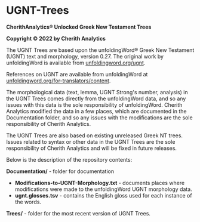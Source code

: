 # UGNT-Trees
**CherithAnalytics® Unlocked Greek New Testament Trees**

**Copyright © 2022 by Cherith Analytics**

The UGNT Trees are based upon the unfoldingWord® Greek New Testament (UGNT) text and morphology, version 0.27. The original work by unfoldingWord is available from [unfoldingword.org/ugnt](https://www.unfoldingword.org/ugnt).

References on UGNT are available from unfoldingWord at [unfoldingword.org/for-translators/content](https://www.unfoldingword.org/for-translators/content#UGNT).

The morphological data (text, lemma, UGNT Strong's number, analysis) in the UGNT Trees comes directly from the unfoldingWord data, and so any issues with this data is the sole responsibility of unfoldingWord.  Cherith Analytics modified the data in a few places, which are documented in the Documentation folder, and so any issues with the modifications are the sole responsibility of Cherith Analytics.

The UGNT Trees are also based on existing unreleased Greek NT trees. Issues related to syntax or other data in the UGNT Trees are the sole responsibility of Cherith Analytics and will be fixed in future releases.

Below is the description of the repository contents:

**Documentation/** - folder for documentation
  * **Modifications-to-UGNT-Morphology.txt** - documents places where modifications were made to the unfoldingWord UGNT morphology data.
  * **ugnt.glosses.tsv** - contains the English gloss used for each instance of the words.

**Trees/** - folder for the most recent version of UGNT Trees.
